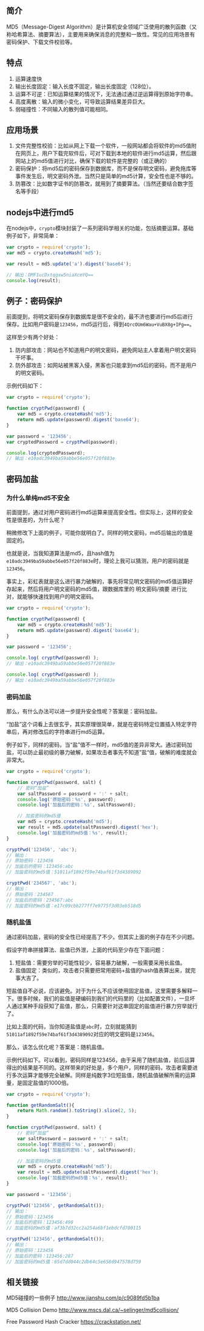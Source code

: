 ## 简介

MD5（Message-Digest Algorithm）是计算机安全领域广泛使用的散列函数（又称哈希算法、摘要算法），主要用来确保消息的完整和一致性。常见的应用场景有密码保护、下载文件校验等。

## 特点

1. 运算速度快
2. 输出长度固定：输入长度不固定，输出长度固定（128位）。
3. 运算不可逆：已知运算结果的情况下，无法通过通过逆运算得到原始字符串。
4. 高度离散：输入的微小变化，可导致运算结果差异巨大。
5. 弱碰撞性：不同输入的散列值可能相同。

## 应用场景

1. 文件完整性校验：比如从网上下载一个软件，一般网站都会将软件的md5值附在网页上，用户下载完软件后，可对下载到本地的软件进行md5运算，然后跟网站上的md5值进行对比，确保下载的软件是完整的（或正确的）
2. 密码保护：将md5后的密码保存到数据库，而不是保存明文密码，避免拖库等事件发生后，明文密码外泄。当然只是简单的md5计算，安全性也是不够的。
3. 防篡改：比如数字证书的防篡改，就用到了摘要算法。（当然还要结合数字签名等手段）

## nodejs中进行md5

在nodejs中，`crypto`模块封装了一系列密码学相关的功能，包括摘要运算。基础例子如下，非常简单：

```js
var crypto = require('crypto');
var md5 = crypto.createHash('md5');

var result = md5.update('a').digest('base64');

// 输出：DMF1ucDxtqgxw5niaXcmYQ==
console.log(result);
```

## 例子：密码保护

前面提到，将明文密码保存到数据库是很不安全的，最不济也要进行md5后进行保存。比如用户密码是`123456`，md5运行后，得到`4QrcOUm6Wau+VuBX8g+IPg==`。

这样至少有两个好处：

1. 防内部攻击：网站也不知道用户的明文密码，避免网站主人拿着用户明文密码干坏事。
2. 防外部攻击：如网站被黑客入侵，黑客也只能拿到md5后的密码，而不是用户的明文密码。

示例代码如下：

```javascript
var crypto = require('crypto');

function cryptPwd(password) {
    var md5 = crypto.createHash('md5');
    return md5.update(password).digest('base64');
}

var password = '123456';
var cryptedPassword = cryptPwd(password);

console.log(cryptedPassword);
// 输出：e10adc3949ba59abbe56e057f20f883e
```

## 密码加盐

### 为什么单纯md5不安全

前面提到，通过对用户密码进行md5运算来提高安全性。但实际上，这样的安全性是很差的，为什么呢？

稍微修改下上面的例子，可能你就明白了。同样的明文密码，md5后输出的值是固定的。

也就是说，当我知道算法是md5，且hash值为`e10adc3949ba59abbe56e057f20f883e`时，理论上我可以猜测，用户的密码就是`123456`。

事实上，彩虹表就是这么进行暴力破解的，事先将常见明文密码的md5值运算好存起来，然后将用户明文密码的md5值，跟数据库里的 明文密码/摘要 进行比对，就能够快速找到用户的明文密码。

```javascript
var crypto = require('crypto');

function cryptPwd(password) {
    var md5 = crypto.createHash('md5');
    return md5.update(password).digest('base64');
}

var password = '123456';

console.log( cryptPwd(password) );
// 输出：e10adc3949ba59abbe56e057f20f883e

console.log( cryptPwd(password) );
// 输出：e10adc3949ba59abbe56e057f20f883e
```

### 密码加盐

那么，有什么办法可以进一步提升安全性呢？答案是：密码加盐。

“加盐”这个词看上去很玄乎，其实原理很简单，就是在密码特定位置插入特定字符串后，再对修改后的字符串进行md5运算。

例子如下，同样的密码，当“盐”值不一样时，md5值的差异非常大。通过密码加盐，可以防止最初级的暴力破解，如果攻击者事先不知道”盐“值，破解的难度就会非常大。

```javascript
var crypto = require('crypto');

function cryptPwd(password, salt) {
    // 密码“加盐”
    var saltPassword = password + ':' + salt;
    console.log('原始密码：%s', password);
    console.log('加盐后的密码：%s', saltPassword);

    // 加盐密码的md5值
    var md5 = crypto.createHash('md5');
    var result = md5.update(saltPassword).digest('hex');
    console.log('加盐密码的md5值：%s', result);
}

cryptPwd('123456', 'abc');
// 输出：
// 原始密码：123456
// 加盐后的密码：123456:abc
// 加盐密码的md5值：51011af1892f59e74baf61f3d4389092

cryptPwd('234567', 'abc');
// 输出：
// 原始密码：234567
// 加盐后的密码：234567:abc
// 加盐密码的md5值：e17c09cbb277ff7e9775f3d03eb518d5
```

### 随机盐值

通过密码加盐，密码的安全性已经提高了不少。但其实上面的例子存在不少问题。

假设字符串拼接算法、盐值已外泄，上面的代码至少存在下面问题：

1. 短盐值：需要穷举的可能性较少，容易暴力破解，一般需要采用长盐值。
2. 盐值固定：类似的，攻击者只需要把常用密码+盐值的hash值表算出来，就完事大吉了。

短盐值自不必说，应该避免。对于为什么不应该使用固定盐值，这里需要多解释一下。很多时候，我们的盐值是硬编码到我们的代码里的（比如配置文件），一旦坏人通过某种手段获知了盐值，那么，只需要针对这串固定的盐值进行暴力穷举就行了。

比如上面的代码，当你知道盐值是`abc`时，立刻就能猜到`51011af1892f59e74baf61f3d4389092`对应的明文密码是`123456`。

那么，该怎么优化呢？答案是：随机盐值。

示例代码如下。可以看到，密码同样是123456，由于采用了随机盐值，前后运算得出的结果是不同的。这样带来的好处是，多个用户，同样的密码，攻击者需要进行多次运算才能够完全破解。同样是纯数字3位短盐值，随机盐值破解所需的运算量，是固定盐值的1000倍。

```javascript
var crypto = require('crypto');

function getRandomSalt(){
    return Math.random().toString().slice(2, 5);
}

function cryptPwd(password, salt) {
    // 密码“加盐”
    var saltPassword = password + ':' + salt;
    console.log('原始密码：%s', password);
    console.log('加盐后的密码：%s', saltPassword);

    // 加盐密码的md5值
    var md5 = crypto.createHash('md5');
    var result = md5.update(saltPassword).digest('hex');
    console.log('加盐密码的md5值：%s', result);
}

var password = '123456';

cryptPwd('123456', getRandomSalt());
// 输出：
// 原始密码：123456
// 加盐后的密码：123456:498
// 加盐密码的md5值：af3b7d32cc2a254a6bf1ebdcfd700115

cryptPwd('123456', getRandomSalt());
// 输出：
// 原始密码：123456
// 加盐后的密码：123456:287
// 加盐密码的md5值：65d7dd044c2db64c5e658d947578d759
```

## 相关链接

MD5碰撞的一些例子
http://www.jianshu.com/p/c9089fd5b1ba

MD5 Collision Demo
http://www.mscs.dal.ca/~selinger/md5collision/

Free Password Hash Cracker
https://crackstation.net/
